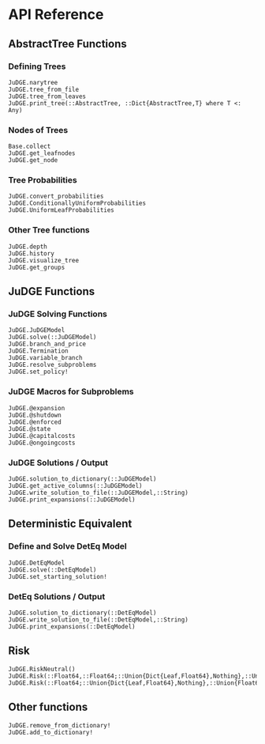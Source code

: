 # API Reference

## AbstractTree Functions

### Defining Trees
```@docs
JuDGE.narytree
JuDGE.tree_from_file
JuDGE.tree_from_leaves
JuDGE.print_tree(::AbstractTree, ::Dict{AbstractTree,T} where T <: Any)
```

### Nodes of Trees
```@docs
Base.collect
JuDGE.get_leafnodes
JuDGE.get_node
```

### Tree Probabilities
```@docs
JuDGE.convert_probabilities
JuDGE.ConditionallyUniformProbabilities
JuDGE.UniformLeafProbabilities
```

### Other Tree functions
```@docs
JuDGE.depth
JuDGE.history
JuDGE.visualize_tree
JuDGE.get_groups
```

## JuDGE Functions

### JuDGE Solving Functions
```@docs
JuDGE.JuDGEModel
JuDGE.solve(::JuDGEModel)
JuDGE.branch_and_price
JuDGE.Termination
JuDGE.variable_branch
JuDGE.resolve_subproblems
JuDGE.set_policy!
```

### JuDGE Macros for Subproblems
```@docs
JuDGE.@expansion
JuDGE.@shutdown
JuDGE.@enforced
JuDGE.@state
JuDGE.@capitalcosts
JuDGE.@ongoingcosts
```

### JuDGE Solutions / Output
```@docs
JuDGE.solution_to_dictionary(::JuDGEModel)
JuDGE.get_active_columns(::JuDGEModel)
JuDGE.write_solution_to_file(::JuDGEModel,::String)
JuDGE.print_expansions(::JuDGEModel)
```

## Deterministic Equivalent

### Define and Solve DetEq Model
```@docs
JuDGE.DetEqModel
JuDGE.solve(::DetEqModel)
JuDGE.set_starting_solution!
```

### DetEq Solutions / Output
```@docs
JuDGE.solution_to_dictionary(::DetEqModel)
JuDGE.write_solution_to_file(::DetEqModel,::String)
JuDGE.print_expansions(::DetEqModel)
```

## Risk
```@docs
JuDGE.RiskNeutral()
JuDGE.Risk(::Float64,::Float64;::Union{Dict{Leaf,Float64},Nothing},::Union{Float64,Nothing},::Float64)
JuDGE.Risk(::Float64;::Union{Dict{Leaf,Float64},Nothing},::Union{Float64,Nothing},::Float64)
```

## Other functions
```@docs
JuDGE.remove_from_dictionary!
JuDGE.add_to_dictionary!
```
